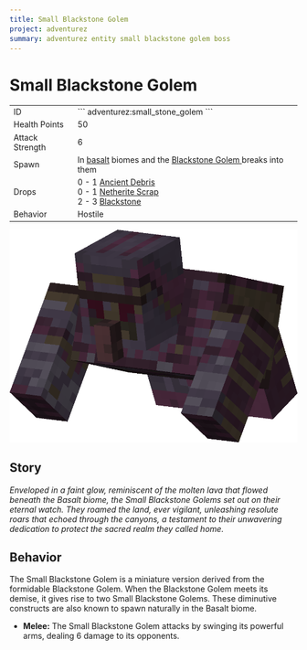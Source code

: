 ```yaml
---
title: Small Blackstone Golem
project: adventurez
summary: adventurez entity small blackstone golem boss
---
```

# Small Blackstone Golem
<div class="combi">
<div class="divthing">
<table class="tablething">
    <tbody>
        <tr>
            <td class="first-column">ID</td>
            <td class="second-column">
            ```
            adventurez:small_stone_golem
            ```
            </td>
        </tr>
        <tr id="linear-top">
            <td class="first-column">Health Points</td>
            <td class="second-column">50</td>
        </tr>
        <tr id="linear-top">
            <td class="first-column">Attack Strength</td>
            <td class="second-column">6</td>
        </tr>
        <tr id="linear-top">
            <td class="first-column">Spawn</td>
            <td class="second-column">In <a href="https://minecraft.fandom.com/wiki/Basalt_Deltas" target="_blank">basalt</a> biomes and the <a href="../../Entities/Blackstone_Golem/">Blackstone Golem </a> breaks into them</td>
        </tr>
        <tr id="linear-top">
            <td class="first-column">Drops</td>
               <td class="second-column">0 - 1 <a href="https://minecraft.fandom.com/wiki/Ancient_Debris" target="_blank">Ancient Debris</a><br>0 - 1 <a href="https://minecraft.fandom.com/wiki/Netherite_Scrap" target="_blank">Netherite Scrap</a><br>2 - 3 <a href="https://minecraft.fandom.com/wiki/Blackstone" target="_blank">Blackstone</a></td>
        </tr>
        <tr id="linear-top">
            <td class="first-column">Behavior</td>
            <td class="second-column">Hostile</td>
        </tr>
    </tbody>
</table>
</div>
<div class="div-img-center">
<img src="../../../../assets/adventurez/entities/small_blackstone_golem.png" loading="lazy" />
</div>
</div>

## Story

*Enveloped in a faint glow, reminiscent of the molten lava that flowed beneath the Basalt biome, the Small Blackstone Golems set out on their eternal watch. They roamed the land, ever vigilant, unleashing resolute roars that echoed through the canyons, a testament to their unwavering dedication to protect the sacred realm they called home.*

## Behavior

The Small Blackstone Golem is a miniature version derived from the formidable Blackstone Golem. When the Blackstone Golem meets its demise, it gives rise to two Small Blackstone Golems. These diminutive constructs are also known to spawn naturally in the Basalt biome.

* **Melee:** The Small Blackstone Golem attacks by swinging its powerful arms, dealing 6 damage to its opponents.